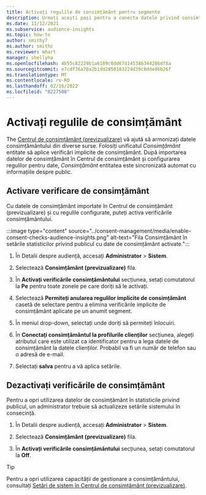 ```yaml
---
title: Activați regulile de consimțământ pentru segmente
description: Urmați acești pași pentru a conecta datele privind consimțământul și pentru a activa verificările consimțământului în statisticile privind publicul. Un administrator poate dezactiva și verificările consimțământului.
ms.date: 11/12/2021
ms.subservice: audience-insights
ms.topic: how-to
author: smithy7
ms.author: smithc
ms.reviewer: mhart
manager: shellyha
ms.openlocfilehash: 4b55c82229b1a6189c0dd67d145386344286df8a
ms.sourcegitcommit: e7cdf36a78a2b1dd2850183224d39c8dde46b26f
ms.translationtype: MT
ms.contentlocale: ro-RO
ms.lasthandoff: 02/16/2022
ms.locfileid: "8227508"
---
```

# <a name="activate-consent-rules"></a>Activați regulile de consimțământ

The [Centrul de consimțământ (previzualizare)](../consent-management/overview.md) vă ajută să armonizați datele consimțământului din diverse surse. Folosiți unificatul *Consimţământ* entitate să aplice verificări implicite de consimțământ. După importarea datelor de consimțământ în Centrul de consimțământ și configurarea regulilor pentru date, *Consimţământ* entitatea este sincronizată automat cu informațiile despre public.

## <a name="enable-consent-checks"></a>Activare verificare de consimțământ

Cu datele de consimțământ importate în Centrul de consimțământ (previzualizare) și cu regulile configurate, puteți activa verificările consimțământului. 

:::image type="content" source="../consent-management/media/enable-consent-checks-audience-insights.png" alt-text="Fila Consimțământ în setările statisticilor privind publicul cu date de consimțământ activate.":::

1. În Detalii despre audiență, accesați **Administrator** > **Sistem**.

1. Selectează **Consimțământ (previzualizare)** fila.

1. În **Activați verificările consimțământului** secțiunea, setați comutatorul la **Pe** pentru toate zonele pe care doriți să le activați.

1. Selectează **Permiteți anularea regulilor implicite de consimțământ** casetă de selectare pentru a elimina verificările implicite de consimțământ aplicate pe un anumit segment. 

1. În meniul drop-down, selectați unde doriți să permiteți înlocuiri.     

1. În **Conectați consimțământul la profilurile clienților** secțiunea, alegeți atributul care este utilizat ca identificator pentru a lega datele de consimțământ la datele clienților. Probabil va fi un număr de telefon sau o adresă de e-mail. 

1. Selectați **salva** pentru a vă aplica setările.

## <a name="disable-consent-checks"></a>Dezactivați verificările de consimțământ

Pentru a opri utilizarea datelor de consimțământ în statisticile privind publicul, un administrator trebuie să actualizeze setările sistemului în consecință.

1. În Detalii despre audiență, accesați **Administrator** > **Sistem**.

1. Selectează **Consimțământ (previzualizare)** fila.

1. În **Activați verificările consimțământului** secțiunea, setați comutatorul la **Off**.

> [!TIP]
> Pentru a opri utilizarea capacității de gestionare a consimțământului, consultați [Setări de sistem în Centrul de consimțământ (previzualizare)](../consent-management/system-settings.md).
